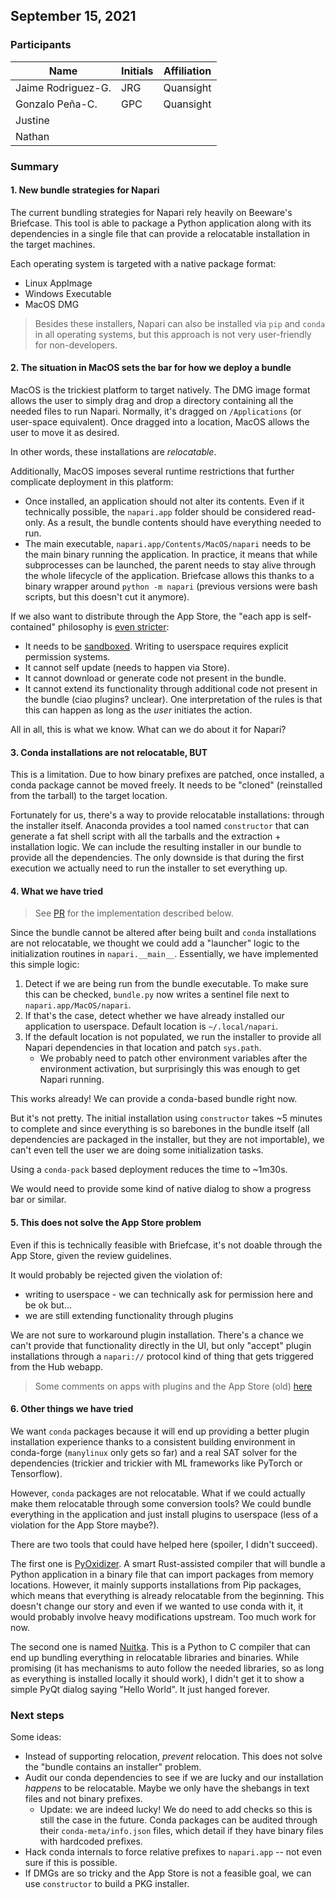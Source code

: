 ## September 15, 2021

### Participants

|       Name         | Initials | Affiliation |
| ------------------ | -------- | ----------- |
| Jaime Rodriguez-G. |   JRG    |  Quansight  |
| Gonzalo Peña-C.    |   GPC    |  Quansight  |
| Justine            |  |  |
| Nathan             |  |  |

### Summary


#### 1. New bundle strategies for Napari

The current bundling strategies for Napari rely heavily on Beeware's Briefcase. This tool is able to package a Python application along with its dependencies in a single file that can provide a relocatable installation in the target machines.

Each operating system is targeted with a native package format:

* Linux AppImage
* Windows Executable
* MacOS DMG 

> Besides these installers, Napari can also be installed via `pip` and `conda` in all operating systems, but this approach is not very user-friendly for non-developers.

#### 2. The situation in MacOS sets the bar for how we deploy a bundle

MacOS is the trickiest platform to target natively. The DMG image format allows the user to simply drag and drop a directory containing all the needed files to run Napari. Normally, it's dragged on `/Applications` (or user-space equivalent). Once dragged into a location, MacOS allows the user to move it as desired. 

In other words, these installations are _relocatable_.

Additionally, MacOS imposes several runtime restrictions that further complicate deployment in this platform:

* Once installed, an application should not alter its contents. Even if it technically possible, the `napari.app` folder should be considered read-only. As a result, the bundle contents should have everything needed to run.
* The main executable, `napari.app/Contents/MacOS/napari` needs to be the main binary running the application. In practice, it means that while subprocesses can be launched, the parent needs to stay alive through the whole lifecycle of the application. Briefcase allows this thanks to a binary wrapper around `python -m napari` (previous versions were bash scripts, but this doesn't cut it anymore).

If we also want to distribute through the App Store, the "each app is self-contained" philosophy is [even stricter](https://developer.apple.com/app-store/review/guidelines/):

* It needs to be [sandboxed](https://developer.apple.com/documentation/security/app_sandbox). Writing to userspace requires explicit permission systems.
* It cannot self update (needs to happen via Store).
* It cannot download or generate code not present in the bundle.
* It cannot extend its functionality through additional code not present in the bundle (ciao plugins? unclear). One interpretation of the rules is that this can happen as long as the _user_ initiates the action.

All in all, this is what we know. What can we do about it for Napari?

#### 3. Conda installations are not relocatable, BUT

This is a limitation. Due to how binary prefixes are patched, once installed, a conda package cannot be moved freely. It needs to be "cloned" (reinstalled from the tarball) to the target location.

Fortunately for us, there's a way to provide relocatable installations: through the installer itself. Anaconda provides a tool named `constructor` that can generate a fat shell script with all the tarballs and the extraction + installation logic. We can include the resulting installer in our bundle to provide all the dependencies. The only downside is that during the first execution we actually need to run the installer to set everything up.

#### 4. What we have tried

> See [PR](https://github.com/napari/napari/pull/3378) for the implementation described below.

Since the bundle cannot be altered after being built and `conda` installations are not relocatable, we thought we could add a "launcher" logic to the initialization routines in `napari.__main__`. Essentially, we have implemented this simple logic:

1. Detect if we are being run from the bundle executable. To make sure this can be checked, `bundle.py` now writes a sentinel file next to `napari.app/MacOS/napari`.
2. If that's the case, detect whether we have already installed our application to userspace. Default location is `~/.local/napari`.
3. If the default location is not populated, we run the installer to provide all Napari dependencies in that location and patch `sys.path`. 
    - We probably need to patch other environment variables after the environment activation, but surprisingly this was enough to get Napari running.


This works already! We can provide a conda-based bundle right now.

But it's not pretty. The initial installation using `constructor` takes ~5 minutes to complete and since everything is so barebones in the bundle itself (all dependencies are packaged in the installer, but they are not importable), we can't even tell the user we are doing some initialization tasks.

Using a `conda-pack` based deployment reduces the time to ~1m30s.

We would need to provide some kind of native dialog to show a progress bar or similar.

#### 5. This does not solve the App Store problem

Even if this is technically feasible with Briefcase, it's not doable through the App Store, given the review guidelines.

It would probably be rejected given the violation of:

* writing to userspace - we can technically ask for permission here and be ok but...
* we are still extending functionality through plugins

We are not sure to workaround plugin installation. There's a chance we can't provide that functionality directly in the UI, but only "accept" plugin installations through a `napari://` protocol kind of thing that gets triggered from the Hub webapp.

> Some comments on apps with plugins and the App Store (old) [here](https://stackoverflow.com/questions/5319982/mac-app-store-and-plugins)

#### 6. Other things we have tried

We want `conda` packages because it will end up providing a better plugin installation experience thanks to a consistent building environment in conda-forge (`manylinux` only gets so far) and a real SAT solver for the dependencies (trickier and trickier with ML frameworks like PyTorch or Tensorflow).

However, `conda` packages are not relocatable. What if we could actually make them relocatable through some conversion tools? We could bundle everything in the application and just install plugins to userspace (less of a violation for the App Store maybe?).

There are two tools that could have helped here (spoiler, I didn't succeed).

The first one is [PyOxidizer](https://pyoxidizer.readthedocs.io/en/stable/). A smart Rust-assisted compiler that will bundle a Python application in a binary file that can import packages from memory locations. However, it mainly supports installations from Pip packages, which means that everything is already relocatable from the beginning. This doesn't change our story and even if we wanted to use conda with it, it would probably involve heavy modifications upstream. Too much work for now.

The second one is named [Nuitka](https://nuitka.net/). This is a Python to C compiler that can end up bundling everything in relocatable libraries and binaries. While promising (it has mechanisms to auto follow the needed libraries, so as long as everything is installed locally it should work), I didn't get it to show a simple PyQt dialog saying "Hello World". It just hanged forever.


### Next steps

Some ideas:

* Instead of supporting relocation, _prevent_ relocation. This does not solve the "bundle contains an installer" problem.
* Audit our conda dependencies to see if we are lucky and our installation _happens_ to be relocatable. Maybe we only have the shebangs in text files and not binary prefixes.
    * Update: we are indeed lucky! We do need to add checks so this is still the case in the future. Conda packages can be audited through their `conda-meta/info.json` files, which detail if they have binary files with hardcoded prefixes.
* Hack conda internals to force relative prefixes to `napari.app` -- not even sure if this is possible.
* If DMGs are so tricky and the App Store is not a feasible goal, we can use `constructor` to build a PKG installer.
